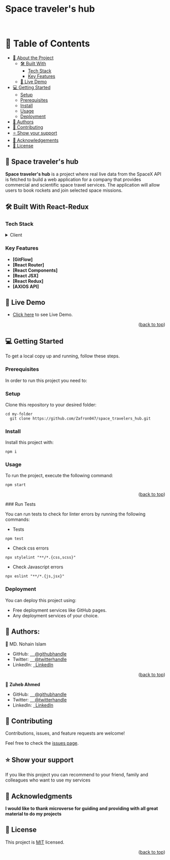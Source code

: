   # Space traveler's hub
</br>
<a name="readme-top"></a>

<!-- TABLE OF CONTENTS -->

# 📗 Table of Contents

- [📖 About the Project](#about-project)
  - [🛠 Built With](#built-with)
    - [Tech Stack](#tech-stack)
    - [Key Features](#key-features)
  - [🚀 Live Demo](#live-demo)
- [💻 Getting Started](#getting-started)
  - [Setup](#setup)
  - [Prerequisites](#prerequisites)
  - [Install](#install)
  - [Usage](#usage)
  - [Deployment](#deployment)
- [👥 Authors](#authors)
- [🤝 Contributing](#contributing)
- [⭐️ Show your support](#support)
- [🙏 Acknowledgements](#acknowledgements)
- [📝 License](#license)

<!-- PROJECT DESCRIPTION -->

## 📖 Space traveler's hub <a name="#about-project"></a>

**Space traveler's hub** is a project where real live data from the SpaceX API is fetched to build a web application for a company that provides commercial and scientific space travel services. The application will allow users to book rockets and join selected space missions.

## 🛠 Built With <a name="built-with">React-Redux</a>

### Tech Stack <a name="tech-stack"></a>

<details>
  <summary>Client</summary>
  <ul>
    <li><a href="">React.js</a></li>
    <li><a href="">React Redux</a></li>
  </ul>
</details>


<!-- Features -->

### Key Features <a name="key-features"></a>


- **[GitFlow]**
- **[React Router]**
- **[React Components]**
- **[React JSX]**
- **[React Redux]**
- **[AXIOS API]**

<!-- LIVE DEMO -->

## 🚀 Live Demo <a name="#live-demo"></a>

- [Click here](https://microverse-space-travelers-hub.onrender.com) to see Live Demo.


<p align="right">(<a href="#readme-top">back to top</a>)</p>

<!-- GETTING STARTED -->

## 💻 Getting Started <a name="getting-started"></a>



To get a local copy up and running, follow these steps.

### Prerequisites

In order to run this project you need to:

### Setup

Clone this repository to your desired folder:

```
cd my-folder
  git clone https://github.com/Zafron047/space_travelers_hub.git
```

### Install

Install this project with:

```
npm i
```

### Usage

To run the project, execute the following command:
```
npm start
```
<p align="right">(<a href="#readme-top">back to top</a>)</p>
### Run Tests

You can run tests to check for linter errors by running the following commands: <br/>
 - Tests
```
npm test
```
 - Check css errors
```
npx stylelint "**/*.{css,scss}"
```
 - Check Javascript errors
```
npx eslint "**/*.{js,jsx}" 
```

### Deployment
You can deploy this project using:
- Free deployment services like GitHub pages.
- Any deployment services of your choice.

<!-- AUTHORS -->

## 👥 Authors: <a name="authors"></a>

👤 MD. Nohain Islam
- GitHub: [&nbsp; &nbsp; @githubhandle](https://github.com/Zafron047)
- Twitter: [&nbsp; &nbsp; @twitterhandle](https://https://twitter.com/NohainZ)
- LinkedIn: [&nbsp; LinkedIn](https://www.linkedin.com/in/nohain-islam-0261b4148/)
<p align="right">(<a href="#readme-top">back to top</a>)</p>

👤 **Zuheb Ahmed**

- GitHub: [&nbsp; &nbsp; @githubhandle](https://github.com/zuhebahmed88091)
- Twitter: [&nbsp; &nbsp; @twitterhandle](https://twitter.com/ZuhebAhmed88091)
- LinkedIn: [&nbsp; LinkedIn](https://www.linkedin.com/in/zuheb-ahmed/)


<!-- CONTRIBUTING -->

## 🤝 Contributing <a name="contributing"></a>

Contributions, issues, and feature requests are welcome!

Feel free to check the [issues page](https://github.com/Zafron047/space_travelers_hub/issues).

<!-- SUPPORT -->

## ⭐️ Show your support <a name="support"></a>

If you like this project you can recommend to your friend, family and colleagues who want to use my services

<!-- ACKNOWLEDGEMENTS -->

## 🙏 Acknowledgments <a name="acknowledgements"></a>


**I would like to thank microverse for guiding and providing with all great material to do my projects**

## 📝 License <a name="license"></a>

This project is [MIT](./LICENSE) licensed.
<p align="right">(<a href="#readme-top">back to top</a>)</p>